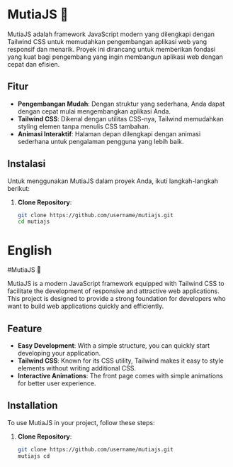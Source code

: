# MutiaJS 🚀

MutiaJS adalah framework JavaScript modern yang dilengkapi dengan Tailwind CSS untuk memudahkan pengembangan aplikasi web yang responsif dan menarik. Proyek ini dirancang untuk memberikan fondasi yang kuat bagi pengembang yang ingin membangun aplikasi web dengan cepat dan efisien.

## Fitur

- **Pengembangan Mudah**: Dengan struktur yang sederhana, Anda dapat dengan cepat mulai mengembangkan aplikasi Anda.
- **Tailwind CSS**: Dikenal dengan utilitas CSS-nya, Tailwind memudahkan styling elemen tanpa menulis CSS tambahan.
- **Animasi Interaktif**: Halaman depan dilengkapi dengan animasi sederhana untuk pengalaman pengguna yang lebih baik.

## Instalasi

Untuk menggunakan MutiaJS dalam proyek Anda, ikuti langkah-langkah berikut:

1. **Clone Repository**:
   ```bash
   git clone https://github.com/username/mutiajs.git
   cd mutiajs


# English

#MutiaJS 🚀

MutiaJS is a modern JavaScript framework equipped with Tailwind CSS to facilitate the development of responsive and attractive web applications. This project is designed to provide a strong foundation for developers who want to build web applications quickly and efficiently.

## Feature

- **Easy Development**: With a simple structure, you can quickly start developing your application.
- **Tailwind CSS**: Known for its CSS utility, Tailwind makes it easy to style elements without writing additional CSS.
- **Interactive Animations**: The front page comes with simple animations for better user experience.

## Installation

To use MutiaJS in your project, follow these steps:

1. **Clone Repository**:
   ```bash
   git clone https://github.com/username/mutiajs.git
   mutiajs cd
